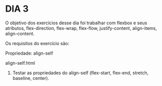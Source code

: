 # DIA 3

O objetivo dos exercícios desse dia foi trabalhar com flexbox e seus atributos, flex-direction, flex-wrap, flex-flow, justify-content, align-items, align-content.

Os requisitos do exercício são:

Propriedade: align-self

align-self.html

1. Testar as propriedades do align-self (flex-start, flex-end, stretch, baseline, center).
